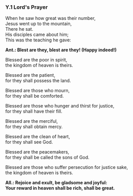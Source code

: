 ### Y.1 Lord's Prayer

When he saw how great was their number,<br />
Jesus went up to the mountain,<br />
There he sat.<br />
His disciples came about him;<br />
This was the teaching he gave:<br />

**Ant.: Blest are they, blest are they! (Happy indeed!)**

Blessed are the poor in spirit,<br />
the kingdom of heaven is theirs.

Blessed are the patient,<br />
for they shall possess the land.

Blessed are those who mourn,<br />
for they shall be comforted.

Blessed are those who hunger and thirst for justice,<br />
for they shall have their fill.

Blessed are the merciful,<br />
for they shall obtain mercy.

Blessed are the clean of heart,<br />for they shall see God.

Blessed are the peacemakers,<br />
for they shall be called the sons of God.

Blessed are those who suffer persecution for justice sake,<br />
the kingdom of heaven is theirs.

**All.: Rejoice and exult, be gladsome and joyful:**<br />
**Your reward in heaven shall be rich, shall be great.**
